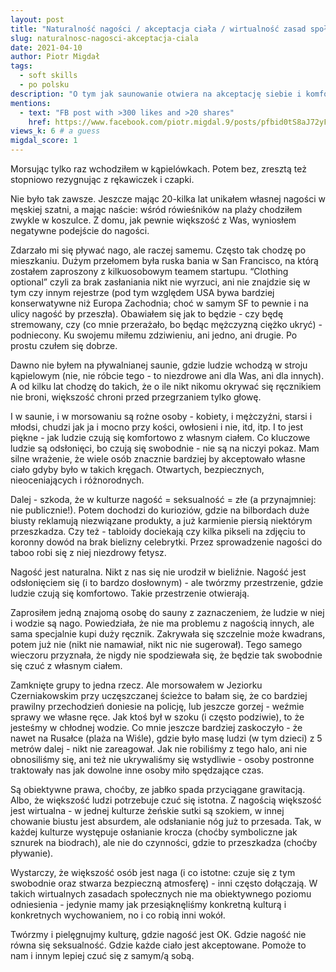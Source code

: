 ```yaml
---
layout: post
title: "Naturalność nagości / akceptacja ciała / wirtualność zasad społecznych"
slug: naturalnosc-nagosci-akceptacja-ciala
date: 2021-04-10
author: Piotr Migdał
tags:
  - soft skills
  - po polsku
description: "O tym jak saunowanie otwiera na akceptację siebie i komfort bycia we własnej skórze."
mentions:
  - text: "FB post with >300 likes and >20 shares"
    href: https://www.facebook.com/piotr.migdal.9/posts/pfbid0tS8aJ72yF8U3PtYP4sbdGFZVQxiBnmytJ6KYDs2Cs5HxGmNoZcazni1aRtxJzQuDl
views_k: 6 # a guess
migdal_score: 1
---
```


Morsując tylko raz wchodziłem w kąpielówkach. Potem bez, zresztą też stopniowo rezygnując z rękawiczek i czapki.

Nie było tak zawsze. Jeszcze mając 20-kilka lat unikałem własnej nagości w męskiej szatni, a mając naście: wśród rówieśników na plaży chodziłem zwykle w koszulce. Z domu, jak pewnie większość z Was, wyniosłem negatywne podejście do nagości.

Zdarzało mi się pływać nago, ale raczej samemu. Często tak chodzę po mieszkaniu. Dużym przełomem była ruska bania w San Francisco, na którą zostałem zaproszony z kilkuosobowym teamem startupu. “Clothing optional” czyli za brak zasłaniania nikt nie wyrzuci, ani nie znajdzie się w tym czy innym rejestrze (pod tym względem USA bywa bardziej konserwatywne niż Europa Zachodnia; choć w samym SF to pewnie i na ulicy nagość by przeszła). Obawiałem się jak to będzie - czy będę stremowany, czy (co mnie przerażało, bo będąc mężczyzną ciężko ukryć) - podniecony. Ku swojemu miłemu zdziwieniu, ani jedno, ani drugie. Po prostu czułem się dobrze.

Dawno nie byłem na pływalnianej saunie, gdzie ludzie wchodzą w stroju kąpielowym (nie, nie róbcie tego - to niezdrowe ani dla Was, ani dla innych). A od kilku lat chodzę do takich, że o ile nikt nikomu okrywać się ręcznikiem nie broni, większość chroni przed przegrzaniem tylko głowę.

I w saunie, i w morsowaniu są rożne osoby - kobiety, i mężczyźni, starsi i młodsi, chudzi jak ja i mocno przy kości, owłosieni i nie, itd, itp. I to jest piękne - jak ludzie czują się komfortowo z własnym ciałem. Co kluczowe ludzie są odsłonięci, bo czują się swobodnie - nie są na niczyi pokaz. Mam silne wrażenie, że wiele osób znacznie bardziej by akceptowało własne ciało gdyby było w takich kręgach. Otwartych, bezpiecznych, nieoceniających i różnorodnych.

Dalej - szkoda, że w kulturze nagość = seksualność = złe (a przynajmniej: nie publicznie!). Potem dochodzi do kurioziów, gdzie na bilbordach duże biusty reklamują niezwiązane produkty, a już karmienie piersią niektórym przeszkadza. Czy też - tabloidy dociekają czy kilka pikseli na zdjęciu to koronny dowód na brak bielizny celebrytki. Przez sprowadzenie nagości do taboo robi się z niej niezdrowy fetysz.

Nagość jest naturalna. Nikt z nas się nie urodził w bieliźnie. Nagość jest odsłonięciem się (i to bardzo dosłownym) - ale twórzmy przestrzenie, gdzie ludzie czują się komfortowo. Takie przestrzenie otwierają.

Zaprosiłem jedną znajomą osobę do sauny z zaznaczeniem, że ludzie w niej i wodzie są nago. Powiedziała, że nie ma problemu z nagością innych, ale sama specjalnie kupi duży ręcznik. Zakrywała się szczelnie może kwadrans, potem już nie (nikt nie namawiał, nikt nic nie sugerował). Tego samego wieczoru przyznała, że nigdy nie spodziewała się, że będzie tak swobodnie się czuć z własnym ciałem.

Zamknięte grupy to jedna rzecz. Ale morsowałem w Jeziorku Czerniakowskim przy uczęszczanej ścieżce to bałam się, że co bardziej prawilny przechodzień doniesie na policję, lub jeszcze gorzej - weźmie sprawy we własne ręce. Jak ktoś był w szoku (i często podziwie), to że jesteśmy w chłodnej wodzie. Co mnie jeszcze bardziej zaskoczyło - że nawet na Rusałce (plaża na Wiśle), gdzie było masę ludzi (w tym dzieci) z 5 metrów dalej - nikt nie zareagował. Jak nie robiliśmy z tego halo, ani nie obnosiliśmy się, ani też nie ukrywaliśmy się wstydliwie - osoby postronne traktowały nas jak dowolne inne osoby miło spędzające czas.

Są obiektywne prawa, choćby, ze jabłko spada przyciągane grawitacją. Albo, że większość ludzi potrzebuje czuć się istotna. Z nagością większość jest wirtualna - w jednej kulturze żeńskie sutki są szokiem, w innej chowanie biustu jest absurdem, ale odsłanianie nóg już to przesada. Tak, w każdej kulturze występuje osłanianie krocza (choćby symboliczne jak sznurek na biodrach), ale nie do czynności, gdzie to przeszkadza (choćby pływanie).

Wystarczy, że większość osób jest naga (i co istotne: czuje się z tym swobodnie oraz stwarza bezpieczną atmosferę) - inni często dołączają. W takich wirtualnych zasadach społecznych nie ma obiektywnego poziomu odniesienia - jedynie mamy jak przesiąknęliśmy konkretną kulturą i konkretnych wychowaniem, no i co robią inni wokół.

Twórzmy i pielęgnujmy kulturę, gdzie nagość jest OK. Gdzie nagość nie równa się seksualność. Gdzie każde ciało jest akceptowane. Pomoże to nam i innym lepiej czuć się z samym/ą sobą.
